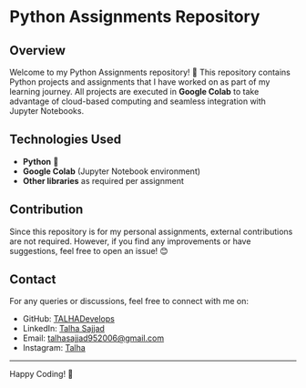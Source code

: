 # Python Assignments Repository

## Overview
Welcome to my Python Assignments repository! 🚀 This repository contains Python projects and assignments that I have worked on as part of my learning journey. All projects are executed in **Google Colab** to take advantage of cloud-based computing and seamless integration with Jupyter Notebooks.

## Technologies Used
- **Python** 🐍
- **Google Colab** (Jupyter Notebook environment)
- **Other libraries** as required per assignment

## Contribution
Since this repository is for my personal assignments, external contributions are not required. However, if you find any improvements or have suggestions, feel free to open an issue! 😊

## Contact
For any queries or discussions, feel free to connect with me on:
- GitHub: [TALHADevelops](https://github.com/TALHAdevelops)
- LinkedIn: [Talha Sajjad](https://www.linkedin.com/in/talha-sajjad-577575316/)
- Email: talhasajjad952006@gmail.com
- Instagram: [Talha](https://www.instagram.com/tal_ha.o7/)

---

Happy Coding! 🚀

